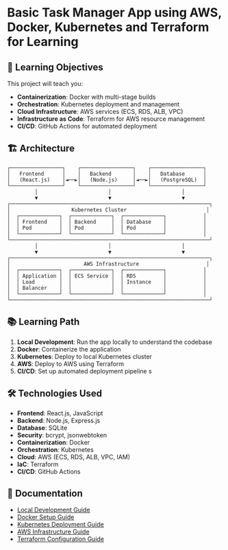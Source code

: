 # Basic Task Manager App using AWS, Docker, Kubernetes and Terraform for Learning

## 🎯 Learning Objectives

This project will teach you:
- **Containerization**: Docker with multi-stage builds
- **Orchestration**: Kubernetes deployment and management
- **Cloud Infrastructure**: AWS services (ECS, RDS, ALB, VPC)
- **Infrastructure as Code**: Terraform for AWS resource management
- **CI/CD**: GitHub Actions for automated deployment

## 🏗️ Architecture

```
┌─────────────────┐    ┌─────────────────┐    ┌─────────────────┐
│   Frontend      │    │   Backend       │    │   Database      │
│   (React.js)    │◄──►│   (Node.js)     │◄──►│   (PostgreSQL)  │
└─────────────────┘    └─────────────────┘    └─────────────────┘
         │                       │                       │
         ▼                       ▼                       ▼
┌─────────────────────────────────────────────────────────────────┐
│                    Kubernetes Cluster                          │
│  ┌─────────────┐  ┌─────────────┐  ┌─────────────┐            │
│  │ Frontend    │  │ Backend     │  │ Database    │            │
│  │ Pod         │  │ Pod         │  │ Pod         │            │
│  └─────────────┘  └─────────────┘  └─────────────┘            │
└─────────────────────────────────────────────────────────────────┘
         │                       │                       │
         ▼                       ▼                       ▼
┌─────────────────────────────────────────────────────────────────┐
│                        AWS Infrastructure                      │
│  ┌─────────────┐  ┌─────────────┐  ┌─────────────┐            │
│  │ Application │  │ ECS Service │  │ RDS         │            │
│  │ Load        │  │             │  │ Instance    │            │
│  │ Balancer    │  │             │  │             │            │
│  └─────────────┘  └─────────────┘  └─────────────┘            │
└─────────────────────────────────────────────────────────────────┘
```

## 📚 Learning Path

1. **Local Development**: Run the app locally to understand the codebase
2. **Docker**: Containerize the application
3. **Kubernetes**: Deploy to local Kubernetes cluster
4. **AWS**: Deploy to AWS using Terraform
5. **CI/CD**: Set up automated deployment pipeline
s
## 🛠️ Technologies Used

- **Frontend**: React.js, JavaScript
- **Backend**: Node.js, Express.js
- **Database**: SQLite
- **Security**: bcrypt, jsonwebtoken
- **Containerization**: Docker
- **Orchestration**: Kubernetes
- **Cloud**: AWS (ECS, RDS, ALB, VPC, IAM)
- **IaC**: Terraform
- **CI/CD**: GitHub Actions

## 📖 Documentation

- [Local Development Guide](docs/local-development.md)
- [Docker Setup Guide](docs/docker-setup.md)
- [Kubernetes Deployment Guide](docs/kubernetes-deployment.md)
- [AWS Infrastructure Guide](docs/aws-infrastructure.md)
- [Terraform Configuration Guide](docs/terraform-config.md)
